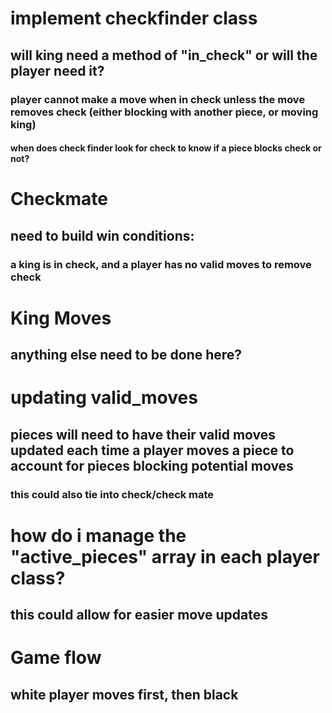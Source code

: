 # implement checkfinder class
## will king need a method of "in_check" or will the player need it?
### player cannot make a move when in check unless the move removes check (either blocking with another piece, or moving king)
#### when does check finder look for check to know if a piece blocks check or not?

# Checkmate
## need to build win conditions:
### a king is in check, and a player has no valid moves to remove check

# King Moves
## anything else need to be done here? 

# updating valid_moves
## pieces will need to have their valid moves updated each time a player moves a piece to account for pieces blocking potential moves
### this could also tie into check/check mate

# how do i manage the "active_pieces" array in each player class?
## this could allow for easier move updates

# Game flow
## white player moves first, then black
